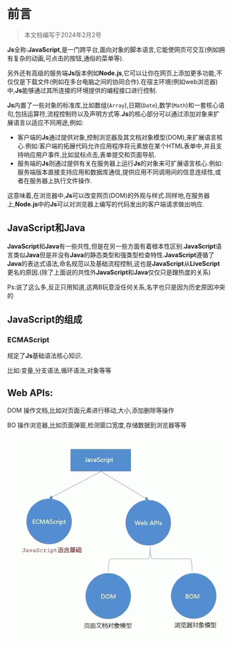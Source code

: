 # 前言

> 本文档编写于2024年2月2号

**Js**全称:**JavaScript**,是一门跨平台,面向对象的脚本语言,它能使网页可交互(例如拥有复杂的动画,可点击的按钮,通俗的菜单等).

另外还有高级的服务端**Js**版本例如**Node.js**,它可以让你在网页上添加更多功能,不仅仅是下载文件(例如在多台电脑之间的协同合作).在宿主环境(例如web浏览器)中,**Js**能够通过其所连接的环境提供的编程接口进行控制.

**Js**内置了一些对象的标准库,比如数组(`Array`),日期(`Date`),数学(`Math`)和一套核心语句,包括运算符,流程控制符以及声明方式等.**Js**的核心部分可以通过添加对象来扩展语言以适应不同用途,例如:

* 客户端的**Js**通过提供对象,控制浏览器及其文档对象模型(DOM),来扩展语言核心.例如:客户端的拓展代码允许应用程序将元素放在某个HTML表单中,并且支持响应用户事件,比如鼠标点击,表单提交和页面导航.
* 服务端的**Js**则通过提供有关在服务器上运行**Js**的对象来可扩展语言核心.例如:服务端版本直接支持应用和数据库通信,提供应用不同调用间的信息连续性,或者在服务器上执行文件操作.

这意味着,在浏览器中,**Js**可以改变网页(DOM)的外观与样式.同样地,在服务器上,**Node.js**中的**Js**可以对浏览器上编写的代码发出的客户端请求做出响应.

## JavaScript和Java

**JavaScript**和**Java**有一些共性,但是在另一些方面有着根本性区别.**JavaScript**语言类似**Java**但是并没有**Java**的静态类型和强类型检查特性.**JavaScript**遵循了**Java**的表达式语法,命名规范以及基础流程控制,这也是**JavaScript**从**LiveScript**更名的原因.(除了上面说的共性外**JavaScript**和**Java**仅仅只是蹭热度的关系)

Ps:说了这么多,反正只用知道,这两B玩意没任何关系,名字也只是因为历史原因冲突的

## JavaScript的组成

### ECMAScript

规定了**Js**基础语法核心知识.

比如:变量,分支语法,循环语法,对象等等

## Web APIs:

DOM 操作文档,比如对页面元素进行移动,大小,添加删除等操作

BO 操作浏览器,比如页面弹窗,检测窗口宽度,存储数据到浏览器等等

![1-1](assets/1-1.png)